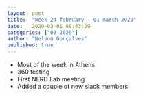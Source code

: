 ```yaml
---
layout: post
title:  "Week 24 february - 01 march 2020"
date:   2020-03-01 08:43:59
categories: ["03-2020"]
author: "Nelson Gonçalves"
published: true
---
```


* Most of the week in Athens
* 360 testing
* First NERD Lab meeting
* Added a couple of new slack members

